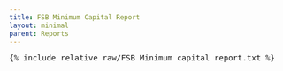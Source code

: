 ```yaml
---
title: FSB Minimum Capital Report
layout: minimal
parent: Reports
---
```


<pre>
{% include_relative raw/FSB_Minimum_capital_report.txt %}
</pre>
